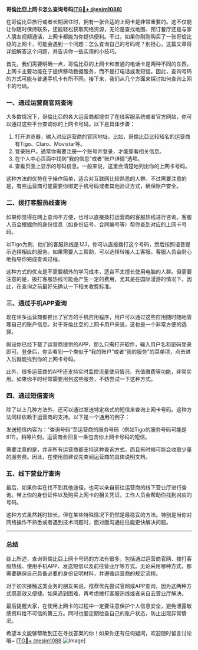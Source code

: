 **哥倫比亞上网卡怎么查询号码[[TG💪+ @esim1088](https://t.me/s/esim1088)]**

在哥倫比亞旅行或者长期居住时，拥有一张合适的上网卡是非常重要的。这不仅能让你随时保持联系，还能轻松获取网络资源，无论是查找地图、预订餐厅还是与家人朋友视频通话，上网卡都能为你提供便利。不过，如果你刚刚购买了一张哥倫比亞的上网卡，可能会遇到一个问题：怎么查询自己的号码呢？别担心，这篇文章将详细解答这个问题，并告诉你一些实用的小技巧。

首先，我们需要明确一点，哥倫比亞的上网卡和普通的电话卡是两种不同的东西。上网卡主要功能在于提供移动数据服务，而不是打电话或发短信。因此，查询号码的方式可能与普通手机卡有所不同。接下来，我们从几个方面来探讨如何查询上网卡的号码。

### **一、通过运营商官网查询**

大多数情况下，哥倫比亞的各大运营商都提供了在线客服系统或者官方网站，你可以通过这些平台查询你的上网卡号码。以下是具体步骤：

1. 打开浏览器，输入对应运营商的官网地址。比如，哥倫比亞比较知名的运营商有Tigo、Claro、Movistar等。
2. 登录账户。通常你需要注册一个账号并登录，才能查看相关信息。
3. 在个人中心页面中找到“我的信息”或者“账户详情”选项。
4. 查看页面上显示的号码信息。一般来说，这里会清楚地列出你的上网卡号码。

这种方法的优势在于操作简单，适合对互联网比较熟悉的人群。不过需要注意的是，有些运营商可能需要你绑定手机号码或者其他验证方式，确保账户安全。

### **二、拨打客服热线查询**

如果你觉得在网上查询不方便，也可以直接拨打运营商的客服热线进行咨询。客服人员会根据你的身份信息（如身份证号、合同编号等）帮你查到对应的上网卡号码。

以Tigo为例，他们的客服热线是*123*，你可以直接拨打这个号码，然后按照语音提示选择相应的服务。如果需要人工帮助，可以选择转接人工客服。客服人员会耐心地指导你完成查询过程。

这种方式的优点是不需要额外的学习成本，适合不太擅长使用电脑的人群。但需要注意的是，拨打客服热线可能会产生一定的费用，尤其是在国际漫游的情况下。因此，在查询之前最好先确认一下相关收费标准。

### **三、通过手机APP查询**

现在许多运营商都推出了官方的手机应用程序，用户可以通过这些应用随时随地管理自己的账户信息。对于哥倫比亞的上网卡用户来说，这也是一个非常方便的选择。

假设你已经下载了运营商提供的APP，那么只需打开软件，输入用户名和密码登录即可。登录后，你会看到一个类似于“我的账户”或者“我的服务”的菜单项，点击进入后就能找到你的上网卡号码。

此外，很多运营商的APP还支持实时监控流量使用情况、充值缴费等功能，非常实用。如果你平时经常需要用到这些服务，不妨尝试一下这种方式。

### **四、通过短信查询**

除了以上几种方法外，还可以通过发送特定格式的短信来查询上网卡号码。这种方法同样依赖于运营商的支持。以下是一个通用的例子：

发送短信内容为：“查询号码”至运营商的服务号码（例如Tigo的服务号码可能是*611*）。稍等片刻，运营商会回复一条包含你上网卡号码的短信。

需要注意的是，并非所有运营商都支持这种查询方式，而且有时候可能会收取少量的服务费。因此，在使用前建议先查阅运营商的具体说明文档。

### **五、线下营业厅查询**

最后，如果你实在找不到其他途径，也可以亲自前往运营商的线下营业厅进行查询。带上你的身份证件以及购买上网卡的相关凭证，工作人员会帮助你找到对应的号码。

这种方式虽然耗时较长，但在某些特殊情况下仍然是最稳妥的方法。特别是当你对网络操作不熟悉或者遇到技术问题时，面对面沟通往往能更快解决问题。

---

### **总结**

综上所述，查询哥倫比亞上网卡号码的方法有很多，包括通过运营商官网、拨打客服热线、使用手机APP、发送短信以及前往营业厅等方式。无论采用哪种方式，都需要确保自己具备必要的身份证明材料，并遵循运营商的规定流程。

对于初次接触这类业务的朋友来说，推荐优先尝试官网或APP查询，因为这两种方式既高效又便捷。如果遇到困难，再考虑拨打客服热线或者亲自去营业厅解决。

最后提醒大家，在使用上网卡的过程中一定要注意保护个人信息安全，避免泄露敏感资料给不可信的第三方。同时也要定期检查自己的账户状态，防止出现异常情况。

希望本文能够帮助到正在寻找答案的你！如果你还有任何疑问，欢迎随时留言讨论哦~ [[TG💪+ @esim1088](https://t.me/s/esim1088) ![Image](https://i.postimg.cc/4NQfJmqS/Snipaste-2025-05-13-00-14-12.png)]